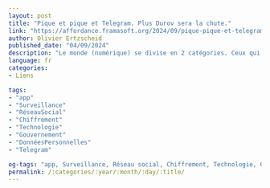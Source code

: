 ```yaml
---
layout: post
title: "Pique et pique et Telegram. Plus Durov sera la chute."
link: "https://affordance.framasoft.org/2024/09/pique-pique-et-telegram/"
author: Olivier Ertzscheid
published_date: "04/09/2024"
description: "Le monde (numérique) se divise en 2 catégories. Ceux qui ont un pistolet chargé pensent que la liberté d’expression doit y être totale, et ceux qui creusent pensent qu’elle doit y être encadrée comme dans tout espace public. L’occasion de l’arrestation de Pavel Durov (aussi orthographié Dourov), patron du réseau social Telegram, soulève une infinité de questions passionnantes dans le contexte politique actuel de nos usages et environnements numériques."
language: fr
categories:
- Liens

tags:
- "app"
- "Surveillance"
- "RéseauSocial"
- "Chiffrement"
- "Technologie"
- "Gouvernement"
- "DonnéesPersonnelles"
- "Telegram"

og-tags: "app, Surveillance, Réseau social, Chiffrement, Technologie, Gouvernement, Données personnelles, Telegram"
permalink: /:categories/:year/:month/:day/:title/
---
```

